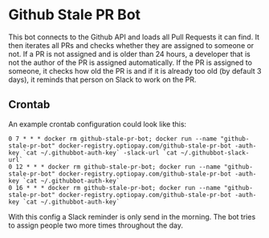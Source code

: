 # Github Stale PR Bot

This bot connects to the Github API and loads all Pull Requests it can find. It then iterates all PRs and checks whether they are assigned to someone or not. If a PR is not assigned and is older than 24 hours, a developer that is not the author of the PR is assigned automatically. If the PR is assigned to someone, it checks how old the PR is and if it is already too old (by default 3 days), it reminds that person on Slack to work on the PR.

## Crontab

An example crontab configuration could look like this:

```
0 7 * * * docker rm github-stale-pr-bot; docker run --name "github-stale-pr-bot" docker-registry.optiopay.com/github-stale-pr-bot -auth-key `cat ~/.githubbot-auth-key` -slack-url `cat ~/.githubbot-slack-url`
0 12 * * * docker rm github-stale-pr-bot; docker run --name "github-stale-pr-bot" docker-registry.optiopay.com/github-stale-pr-bot -auth-key `cat ~/.githubbot-auth-key`
0 16 * * * docker rm github-stale-pr-bot; docker run --name "github-stale-pr-bot" docker-registry.optiopay.com/github-stale-pr-bot -auth-key `cat ~/.githubbot-auth-key`
```

With this config a Slack reminder is only send in the morning. The bot tries to assign people two more times throughout the day.
